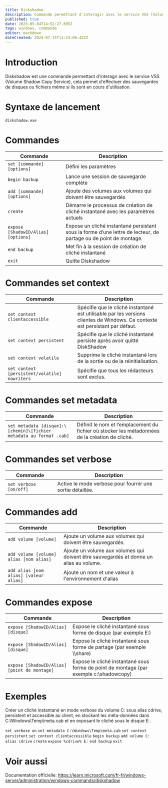 ```yaml
---
title: Diskshadow
description: Commande permettant d'interagir avec le service VSS (Volume Shadow Copy Service), cela permet d'effectuer des sauvegardes de disques ou fichiers même si ils sont en cours d'utilisation
published: true
date: 2025-05-04T14:52:27.695Z
tags: windows, commande
editor: markdown
dateCreated: 2024-07-15T11:23:06.422Z
---
```


# Introduction

Diskshadow est une commande permettant d'interagir avec le service VSS (Volume Shadow Copy Service), cela permet d'effectuer des sauvegardes de disques ou fichiers même si ils sont en cours d'utilisation.

# Syntaxe de lancement

`diskshadow.exe`

# Commandes

| Commande                            | Description                                                                                                      |
| ----------------------------------- | ---------------------------------------------------------------------------------------------------------------- |
| `set [commande] [options]`          | Défini les paramètres                                                                                            |
| `begin backup`                      | Lance une session de sauvegarde complète                                                                         |
| `add [commande] [options]`          | Ajoute des volumes aux volumes qui doivent être sauvegardés                                                      |
| `create`                            | Démarre le processus de création de cliché instantané avec les paramètres actuels                                |
| `expose [ShadowID/Alias] [options]` | Expose un cliché instantané persistant sous la forme d’une lettre de lecteur, de partage ou de point de montage. |
| `end backup`                        | Met fin à la session de création de cliché instantané                                                            |
| `exit`                              | Quitte Diskshadow                                                                                                |

# Commandes set context

| Commande                                      | Description                                                                                                                   |
| --------------------------------------------- | ----------------------------------------------------------------------------------------------------------------------------- |
| `set context clientaccessible`                | Spécifie que le cliché instantané est utilisable par les versions clientes de Windows. Ce contexte est persistant par défaut. |
| `set context persistent`                      | Spécifie que le cliché instantané persiste après avoir quitté DiskShadow                                                      |
| `set context volatile`                        | Supprime le cliché instantané lors de la sortie ou de la réinitialisation.                                                    |
| `set context [persistent/volatile] nowriters` | Spécifie que tous les rédacteurs sont exclus.                                                                                 |

# Commandes set metadata

| Commande                                                            | Description                                                                                     |
| ------------------------------------------------------------------- | ----------------------------------------------------------------------------------------------- |
| `set metadata [disque]:\[chemin]\[fichier metadata au format .cab]` | Définit le nom et l’emplacement du fichier où stocker les métadonnées de la création de cliché. |

# Commandes set verbose

| Commande               | Description                                               |
| ---------------------- | --------------------------------------------------------- |
| `set verbose [on/off]` | Active le mode verbose pour fournir une sortie détaillée. |

# Commandes add

| Commande                                | Description                                                                            |
| --------------------------------------- | -------------------------------------------------------------------------------------- |
| `add volume [volume]`                   | Ajoute un volume aux volumes qui doivent être sauvegardés.                             |
| `add volume [volume] alias [nom alias]` | Ajoute un volume aux volumes qui doivent être sauvegardés et donne un alias au volume. |
| `add alias [nom alias] [valeur alias]`  | Ajoute un nom et une valeur à l'environnement d'alias                                  |

# Commandes expose

| Commande                                     | Description                                                                            |
| -------------------------------------------- | -------------------------------------------------------------------------------------- |
| `expose [ShadowID/Alias] [disque]`           | Expose le cliché instantané sous forme de disque (par exemple E:)                      |
| `expose [ShadowID/Alias] [disque]`           | Expose le cliché instantané sous forme de partage (par exemple \\\share)               |
| `expose [ShadowID/Alias] [point de montage]` | Expose le cliché instantané sous forme de point de montage (par exemple c:\shadowcopy) |

# Exemples

Créer un cliché instantané en mode verbose du volume C: sous alias cdrive, persistent et accessible au client, en stockant les méta-données dans C:\Windows\Temp\meta.cab et en exposant le cliché sous le disque E:.

`set verbose on`
`set metadata C:\Windows\Temp\meta.cab`
`set context persistent`
`set context clientaccessible`
`begin backup`
`add volume C: alias cdrive`
`create`
`expose %cdrive% E:`
`end backup`
`exit`

# Voir aussi

Documentation officielle:
https://learn.microsoft.com/fr-fr/windows-server/administration/windows-commands/diskshadow
